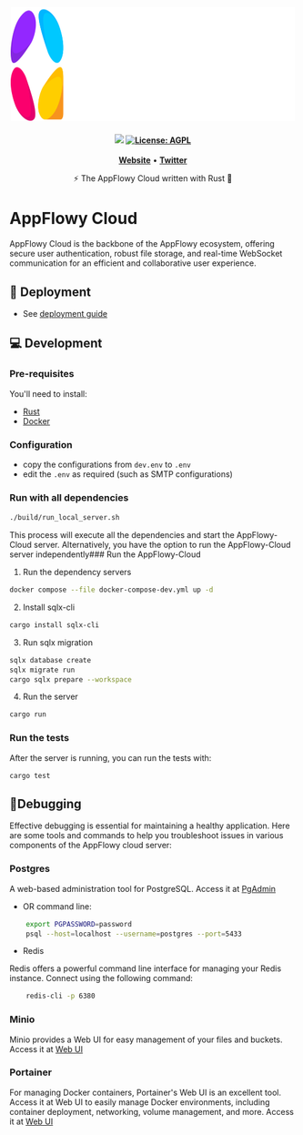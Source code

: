 <p align="center">
  <img src="assets/logos/appflowy_logo.svg"  width="500" height="200" />
</p>

<h4 align="center">
   <a href="https://discord.gg/9Q2xaN37tV"><img src="https://img.shields.io/badge/AppFlowy.IO-discord-orange"></a>
    <a href="https://opensource.org/licenses/AGPL-3.0"><img src="https://img.shields.io/badge/license-AGPL-purple.svg" alt="License: AGPL"></a>
</h4>


<p align="center">
    <a href="https://www.appflowy.io"><b>Website</b></a> •
    <a href="https://twitter.com/appflowy"><b>Twitter</b></a>
</p>

<p align="center">⚡ The AppFlowy Cloud written with Rust 🦀</p>

# AppFlowy Cloud

AppFlowy Cloud is the backbone of the AppFlowy ecosystem, offering secure user authentication, robust file storage, 
and real-time WebSocket communication for an efficient and collaborative user experience.

## 🚀 Deployment
- See [deployment guide](./doc/deployment.md)

## 💻 Development

### Pre-requisites

You'll need to install:

- [Rust](https://www.rust-lang.org/tools/install)
- [Docker](https://docs.docker.com/get-docker/)

### Configuration
- copy the configurations from `dev.env` to `.env`
- edit the `.env` as required (such as SMTP configurations)

### Run with all dependencies
```bash
./build/run_local_server.sh
```

This process will execute all the dependencies and start the AppFlowy-Cloud server. Alternatively, 
you have the option to run the AppFlowy-Cloud server independently### Run the AppFlowy-Cloud

1. Run the dependency servers
```bash
docker compose --file docker-compose-dev.yml up -d
```

2. Install sqlx-cli
```bash
cargo install sqlx-cli
```

3. Run sqlx migration
```bash
sqlx database create
sqlx migrate run
cargo sqlx prepare --workspace
```

4. Run the server
```bash
cargo run
```

### Run the tests

After the server is running, you can run the tests with:

```bash
cargo test
```

## 🐞Debugging

Effective debugging is essential for maintaining a healthy application. Here are some tools and commands to help you 
troubleshoot issues in various components of the AppFlowy cloud server:

### Postgres

A web-based administration tool for PostgreSQL. Access it at [PgAdmin](http://localhost:5400)

- OR command line:
```bash
    export PGPASSWORD=password
    psql --host=localhost --username=postgres --port=5433
```

- Redis

Redis offers a powerful command line interface for managing your Redis instance. Connect using the following command:

```bash
    redis-cli -p 6380
```

### Minio

Minio provides a Web UI for easy management of your files and buckets. Access it at [Web UI](http://localhost:9001)

### Portainer
For managing Docker containers, Portainer's Web UI is an excellent tool. Access it at Web UI to easily manage Docker 
environments, including container deployment, networking, volume management, and more. Access it at [Web UI](http://localhost:9442)
